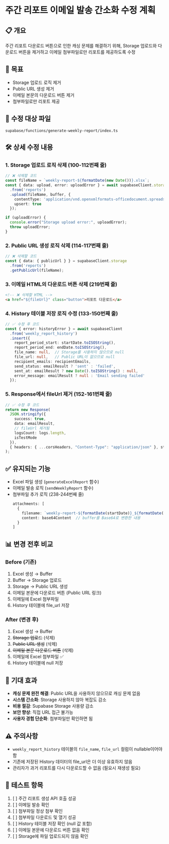 # 주간 리포트 이메일 발송 간소화 수정 계획

## 📋 개요
주간 리포트 다운로드 버튼으로 인한 캐싱 문제를 해결하기 위해, Storage 업로드와 다운로드 버튼을 제거하고 이메일 첨부파일로만 리포트를 제공하도록 수정

## 🎯 목표
- Storage 업로드 로직 제거
- Public URL 생성 제거
- 이메일 본문의 다운로드 버튼 제거
- 첨부파일로만 리포트 제공

## 📁 수정 대상 파일
`supabase/functions/generate-weekly-report/index.ts`

## 🛠️ 상세 수정 내용

### 1. Storage 업로드 로직 삭제 (100-112번째 줄)
```typescript
// ❌ 삭제할 코드
const fileName = `weekly-report-${formatDate(new Date())}.xlsx`;
const { data: upload, error: uploadError } = await supabaseClient.storage
  .from('reports')
  .upload(fileName, buffer, {
    contentType: 'application/vnd.openxmlformats-officedocument.spreadsheetml.sheet',
    upsert: true
  });

if (uploadError) {
  console.error("Storage upload error:", uploadError);
  throw uploadError;
}
```

### 2. Public URL 생성 로직 삭제 (114-117번째 줄)
```typescript
// ❌ 삭제할 코드
const { data: { publicUrl } } = supabaseClient.storage
  .from('reports')
  .getPublicUrl(fileName);
```

### 3. 이메일 HTML의 다운로드 버튼 삭제 (219번째 줄)
```html
<!-- ❌ 삭제할 HTML -->
<a href="${fileUrl}" class="button">리포트 다운로드</a>
```

### 4. History 테이블 저장 로직 수정 (133-150번째 줄)
```typescript
// ✅ 수정 후 코드
const { error: historyError } = await supabaseClient
  .from('weekly_report_history')
  .insert({
    report_period_start: startDate.toISOString(),
    report_period_end: endDate.toISOString(),
    file_name: null,  // Storage를 사용하지 않으므로 null
    file_url: null,   // Public URL이 없으므로 null
    recipient_emails: recipientEmails,
    send_status: emailResult ? 'sent' : 'failed',
    sent_at: emailResult ? new Date().toISOString() : null,
    error_message: emailResult ? null : 'Email sending failed'
  });
```

### 5. Response에서 fileUrl 제거 (152-161번째 줄)
```typescript
// ✅ 수정 후 코드
return new Response(
  JSON.stringify({
    success: true,
    data: emailResult,
    // fileUrl 제거됨
    logsCount: logs.length,
    isTestMode
  }),
  { headers: { ...corsHeaders, "Content-Type": "application/json" }, status: 200 }
);
```

## ✅ 유지되는 기능
- Excel 파일 생성 (`generateExcelReport` 함수)
- 이메일 발송 로직 (`sendWeeklyReport` 함수)
- 첨부파일 추가 로직 (238-244번째 줄)
  ```typescript
  attachments: [
    {
      filename: `weekly-report-${formatDate(startDate)}_${formatDate(endDate)}.xlsx`,
      content: base64Content  // buffer를 Base64로 변환한 내용
    }
  ]
  ```

## 📊 변경 전후 비교

### Before (기존)
1. Excel 생성 → Buffer
2. Buffer → Storage 업로드
3. Storage → Public URL 생성
4. 이메일 본문에 다운로드 버튼 (Public URL 링크)
5. 이메일에 Excel 첨부파일
6. History 테이블에 file_url 저장

### After (변경 후)
1. Excel 생성 → Buffer
2. ~~Storage 업로드~~ (삭제)
3. ~~Public URL 생성~~ (삭제)
4. ~~이메일 본문 다운로드 버튼~~ (삭제)
5. 이메일에 Excel 첨부파일 ✅
6. History 테이블에 null 저장

## 🎯 기대 효과
- **캐싱 문제 완전 해결**: Public URL을 사용하지 않으므로 캐싱 문제 없음
- **시스템 간소화**: Storage 사용하지 않아 복잡도 감소
- **비용 절감**: Supabase Storage 사용량 감소
- **보안 향상**: 직접 URL 접근 불가능
- **사용자 경험 단순화**: 첨부파일만 확인하면 됨

## ⚠️ 주의사항
- `weekly_report_history` 테이블의 `file_name`, `file_url` 컬럼이 nullable이어야 함
- 기존에 저장된 History 데이터의 file_url은 더 이상 유효하지 않음
- 관리자가 과거 리포트를 다시 다운로드할 수 없음 (필요시 재생성 필요)

## 📝 테스트 항목
1. [ ] 주간 리포트 생성 API 호출 성공
2. [ ] 이메일 발송 확인
3. [ ] 첨부파일 정상 첨부 확인
4. [ ] 첨부파일 다운로드 및 열기 성공
5. [ ] History 테이블 저장 확인 (null 값 포함)
6. [ ] 이메일 본문에 다운로드 버튼 없음 확인
7. [ ] Storage에 파일 업로드되지 않음 확인